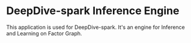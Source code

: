 # DeepDive-spark Inference Engine

This application is used for DeepDive-spark. It's an engine for Inference and Learning on Factor Graph.
